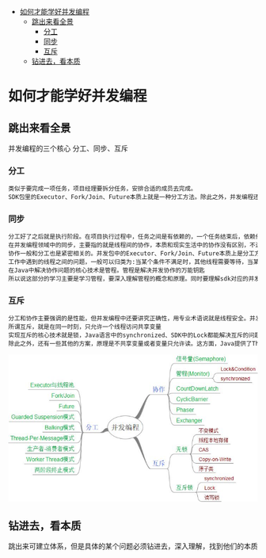 <!-- TOC -->

- [如何才能学好并发编程](#如何才能学好并发编程)
    - [跳出来看全景](#跳出来看全景)
        - [分工](#分工)
        - [同步](#同步)
        - [互斥](#互斥)
    - [钻进去，看本质](#钻进去看本质)

<!-- /TOC -->

# 如何才能学好并发编程

## 跳出来看全景  

并发编程的三个核心 分工、同步、互斥

### 分工

```el
类似于要完成一项任务，项目经理要拆分任务，安排合适的成员去完成。
SDK包里的Executor、Fork/Join、Future本质上就是一种分工方法。除此之外，并发编程还存在一些设计模式，比如生产者-消费者模式、Thread-Per-Message、Worker Thread模式等都和分工相关。
```

### 同步

```el
分工好了之后就是执行阶段。在项目执行过程中，任务之间是有依赖的，一个任务结束后，依赖他的后续任务就可以开工了，后续任务怎么知道可以开工了呢？这个就是靠沟通协作了，这是一项非常重要的工作了。  
在并发编程领域中的同步，主要指的就是线程间的协作，本质和现实生活中的协作没有区别，不过是 一个县城执行完了一个任务，如何通知执行后续任务的线程开工 而已。  
协作一般和分工也是紧密相关的。并发包中的Executor、Fork/Join、Future本质上是分工方法，但同时也能解决线程之间协作的问题。例如，使用Future可以发起一个异步调用，当主线程通过get方法获取结果时，主线程就会等待，当异步执行的结果返回时，get方法就自动返回了。主线程和异步线程之前的协作，Future工具类已经帮我们解决了。除此之外，Java SDK提供的countDownLatch、CyclicBarrier、Phaser、Exchanger也都是用来解决线程协作问题的。  
工作中遇到的线程之间的问题，一般可以归类为:当某个条件不满足时，其他线程需要等待，当某个条件满足时，线程需要被唤醒。  
在Java中解决协作问题的核心技术是管程。管程是解决并发协作的万能钥匙  
所以说这部分的学习主要是学习管程，要深入理解管程的概念和原理。同时要理解sdk对应的并发工具类的使用场景。用好他们可以妥妥的提高你的工作效率。
```

### 互斥  

```el
分工和协作主要强调的是性能，但并发编程中还要讲究正确性，用专业术语说就是线程安全。并发编程中，当多个线程同时访问一个贡献变量时，结果是不确定的。解决线程安全的核心理念就是互斥  
所谓互斥，就是在同一时刻，只允许一个线程访问共享变量  
实现互斥的核心技术就是锁，Java语言中的synchronized、SDK中的Lock都能解决互斥的问题，虽说解决了安全性问题，但同时也带来了其他的性能问题，那如何保证解决互斥有尽量提高性能呢？可以分场景优化，Java SDK中提供的ReadWriteLock、StampedLock就可以优化读多写少的场景，还有无锁的设计模式，CAS，比如原子类。  
除此之外，还有一些其他的方案，原理是不共享变量或者变量只允许读。这方面，Java提供了Thread Local和final关键字，还有一种Copy-on-write的模式。
```  

![并发全景思维导图](images/concurrent.jpeg)

## 钻进去，看本质

跳出来可建立体系，但是具体的某个问题必须钻进去，深入理解，找到他们的本质